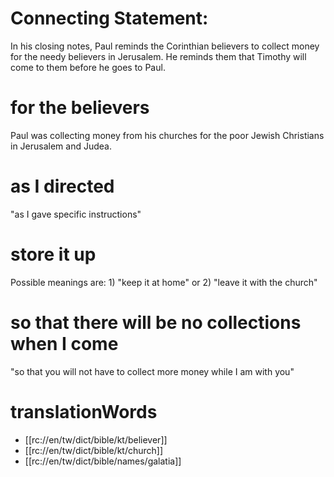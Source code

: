 # Connecting Statement:

In his closing notes, Paul reminds the Corinthian believers to collect money for the needy believers in Jerusalem. He reminds them that Timothy will come to them before he goes to Paul.

# for the believers

Paul was collecting money from his churches for the poor Jewish Christians in Jerusalem and Judea.

# as I directed

"as I gave specific instructions"

# store it up

Possible meanings are: 1) "keep it at home" or 2) "leave it with the church"

# so that there will be no collections when I come

"so that you will not have to collect more money while I am with you"

# translationWords

* [[rc://en/tw/dict/bible/kt/believer]]
* [[rc://en/tw/dict/bible/kt/church]]
* [[rc://en/tw/dict/bible/names/galatia]]